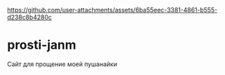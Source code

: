 

https://github.com/user-attachments/assets/6ba55eec-3381-4861-b555-d238c8b4280c

# prosti-janm
Сайт для прощение моей пушанайки
